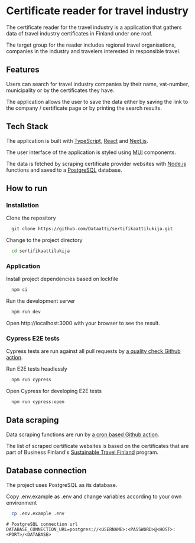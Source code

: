 # Certificate reader for travel industry

The certificate reader for the travel industry is a application that gathers data of travel industry certificates in Finland under one roof.

The target group for the reader includes regional travel organisations, companies in the industry and travelers interested in responsible travel.

## Features

Users can search for travel industry companies by their name, vat-number, municipality or by the certificates they have.

The application allows the user to save the data either by saving the link to the company / certificate page or by printing the search results.

## Tech Stack

The application is built with [TypeScript](https://www.typescriptlang.org/), [React](https://reactjs.org/) and [Next.js](https://nextjs.org/).

The user interface of the application is styled using [MUI](https://mui.com/) components.

The data is fetched by scraping certificate provider websites with [Node.js](https://nodejs.org/en/) functions and saved to a [PostgreSQL](https://www.postgresql.org/) database.


## How to run

### Installation

Clone the repository

```bash
  git clone https://github.com/Dataatti/sertifikaattilukija.git
```

Change to the project directory

```bash
  cd sertifikaattilukija
```

### Application

Install project dependencies based on lockfile

```bash
  npm ci
```

Run the development server

```bash
  npm run dev
```

Open http://localhost:3000 with your browser to see the result.

### Cypress E2E tests
Cypress tests are run against all pull requests by [a quality check Github action](/.github/workflows/quality_check.yml).

Run E2E tests headlessly

```bash
  npm run cypress
```

Open Cypress for developing E2E tests

```bash
  npm run cypress:open
```

## Data scraping

Data scraping functions are run by [a cron based Github action](/.github/workflows/sync_certificates.yml).

The list of scraped certificate websites is based on the certificates that are part of Business Finland's [Sustainable Travel Finland](https://www.businessfinland.fi/suomalaisille-asiakkaille/palvelut/matkailun-edistaminen/vastuullisuus/sertifioinnit--ohjelmat) program.

## Database connection

The project uses PostgreSQL as its database.

Copy .env.example as .env and change variables according to your own environment

```bash
  cp .env.example .env
```

```
# PostgreSQL connection url
DATABASE_CONNECTION_URL=postgres://<USERNAME>:<PASSWORD>@<HOST>:<PORT>/<DATABASE>
```
